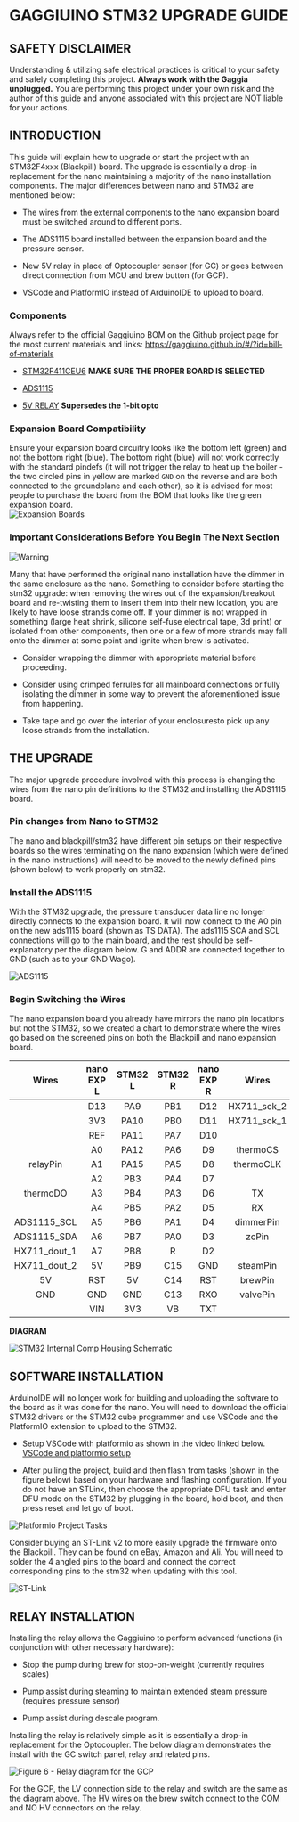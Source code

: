 # GAGGIUINO STM32 UPGRADE GUIDE

## SAFETY DISCLAIMER
Understanding & utilizing safe electrical practices is critical to your safety and safely completing this project. **Always work with the Gaggia unplugged.** You are performing this project under your own risk and the author of this guide and anyone associated with this project are NOT liable for your actions. 

## INTRODUCTION

This guide will explain how to upgrade or start the project with an STM32F4xxx (Blackpill) board. The upgrade is essentially a drop-in replacement for the nano maintaining a majority of the nano installation components. The major differences between nano and STM32 are mentioned below: 

- The wires from the external components to the nano expansion board must be switched around to different ports.

- The ADS1115 board installed between the expansion board and the pressure sensor. 
    
- New 5V relay in place of Optocoupler sensor (for GC) or goes between direct connection from MCU and brew button (for GCP). 

- VSCode and PlatformIO instead of ArduinoIDE to upload to board.

### Components 
Always refer to the official Gaggiuino BOM on the Github project page for the most current materials and links: https://gaggiuino.github.io/#/?id=bill-of-materials

- [STM32F411CEU6](https://www.aliexpress.com/item/1005001456186625.html ) **MAKE SURE THE PROPER BOARD IS SELECTED**

- [ADS1115](https://www.aliexpress.com/item/32869421559.html) 

- [5V RELAY](https://a.aliexpress.com/_vpUdrT) **Supersedes the 1-bit opto**

### Expansion Board Compatibility 
 
Ensure your expansion board circuitry looks like the bottom left (green) and not the bottom right (blue). The bottom right (blue) will not work correctly with the standard pindefs (it will not trigger the relay to heat up the boiler - the two circled pins in yellow are marked `GND` on the reverse and are both connected to the groundplane and each other), so it is advised for most people to purchase the board from the BOM that looks like the green expansion board.  
![Expansion Boards](https://user-images.githubusercontent.com/2452284/204672901-ac1a89d9-cbf2-4367-9196-e1a74fbce7dd.png)

### Important Considerations Before You Begin The Next Section

![Warning](https://user-images.githubusercontent.com/80347096/191159408-7902397d-a255-4dbb-889c-581c6492b357.png)

 Many that have performed the original nano installation have the dimmer in the same enclosure as the nano. Something to consider before starting the stm32 upgrade: when removing the wires out of the expansion/breakout board and re-twisting them to insert them into their new location, you are likely to have loose strands come off. If your dimmer is not wrapped in something (large heat shrink, silicone self-fuse electrical tape, 3d print) or isolated from other components, then one or a few of more strands may fall onto the dimmer at some point and ignite when brew is activated. 

- Consider wrapping the dimmer with appropriate material before proceeding. 

- Consider using crimped ferrules for all mainboard connections or fully isolating the dimmer in some way to prevent the aforementioned issue from happening. 

- Take tape and go over the interior of your enclosuresto pick up any loose strands from the installation.  

## THE UPGRADE

The major upgrade procedure involved with this process is changing the wires from the nano pin definitions to the STM32 and installing the ADS1115 board. 

### Pin changes from Nano to STM32 

The nano and blackpill/stm32 have different pin setups on their respective boards so the wires terminating on the nano expansion (which were defined in the nano instructions) will need to be moved to the newly defined pins (shown below) to work properly on stm32. 


  
### Install the ADS1115 

With the STM32 upgrade, the pressure transducer data line no longer directly connects to the expansion board. It will now connect to the A0 pin on the new ads1115 board (shown as TS DATA). The ads1115 SCA and SCL connections will go to the main board, and the rest should be self-explanatory per the diagram below. G and ADDR are connected together to GND (such as to your GND Wago). 

![ADS1115](https://user-images.githubusercontent.com/80347096/191159989-bdb2a54b-e610-41a7-9a17-5c668ef136de.png)

### Begin Switching the Wires 
The nano expansion board you already have mirrors the nano pin locations but not the STM32, so we created a chart to demonstrate where the wires go based on the screened pins on both the Blackpill and nano expansion board.  

| Wires     	    | nano EXP L         	| STM32 L              	    | STM32 R               | nano EXP R                | Wires                         |
| :---:       	    |    :----:          	|        :---:	            |   :---:               |      :---:                |       :---:                   |
|           	    |   D13             	|   PA9			            |   PB1                 |   D12                     |   HX711_sck_2                 |   
|           	    |   3V3               	|   PA10         		    |   PB0                 |   D11                     |   HX711_sck_1                 |
|   		        |   REF		            |   PA11  		            |   PA7                 |   D10                     |                               |
|                   |   A0                  |   PA12                    |   PA6                 |   D9                      |   thermoCS                    |
|   relayPin        |   A1                  |   PA15                    |   PA5                 |   D8                      |   thermoCLK                   |
|                   |   A2                  |   PB3                     |   PA4                 |   D7                      |                               |
|   thermoDO        |   A3                  |   PB4                     |   PA3                 |   D6                      |   TX                          |
|                   |   A4                  |   PB5                     |   PA2                 |   D5                      |   RX                          |
|   ADS1115_SCL     |   A5                  |   PB6                     |   PA1                 |   D4                      |   dimmerPin                   |
|   ADS1115_SDA     |   A6                  |   PB7                     |   PA0                 |   D3                      |   zcPin                       |
|   HX711_dout_1    |   A7                  |   PB8                     |   R                   |   D2                      |                               |
|   HX711_dout_2    |   5V                  |   PB9                     |   C15                 |   GND                     |   steamPin                    |
|   5V              |   RST                 |   5V                      |   C14                 |   RST                     |   brewPin                     |
|   GND             |   GND                 |   GND                     |   C13                 |   RXO                     |   valvePin                    |
|                   |   VIN                 |   3V3                     |   VB                  |   TXT                     |                               |   

**DIAGRAM**
   
![STM32 Internal Comp Housing Schematic](https://user-images.githubusercontent.com/117388662/209090732-28ab3147-38c6-4571-8668-803e8d9155e9.png)

## SOFTWARE INSTALLATION

ArduinoIDE will no longer work for building and uploading the software to the board as it was done for the nano. You will need to download the official STM32 drivers or the STM32 cube programmer and use VSCode and the PlatformIO extension to upload to the STM32.

- Setup VSCode with platformio as shown in the video linked below.  
[VSCode and platformio setup](https://discord.com/channels/890339612441063494/922092497847582721/997109453994328075)

- After pulling the project, build and then flash from tasks (shown in the figure below) based on your hardware and flashing configuration. If you do not have an STLink, then choose the appropriate DFU task and enter DFU mode on the STM32 by plugging in the board, hold boot, and then press reset and let go of boot.

![Platformio Project Tasks](https://user-images.githubusercontent.com/80347096/191400246-b9dd4b1e-4c5f-4e42-a48a-41a0145d0a8e.png)

Consider buying an ST-Link v2 to more easily upgrade the firmware onto the Blackpill. They can be found on eBay, Amazon and Ali. You will need to solder the 4 angled pins to the board and connect the correct corresponding pins to the stm32 when updating with this tool.

![ST-Link](https://user-images.githubusercontent.com/80347096/191400915-6ed2a991-5f0c-4d2a-b52d-aad29978c0d1.jpg)

## RELAY INSTALLATION

Installing the relay allows the Gaggiuino to perform advanced functions (in conjunction with other necessary hardware): 

- Stop the pump during brew for stop-on-weight (currently requires scales) 

- Pump assist during steaming to maintain extended steam pressure (requires pressure sensor) 

- Pump assist during descale program. 

Installing the relay is relatively simple as it is essentially a drop-in replacement for the Optocoupler. The below diagram demonstrates the install with the GC switch panel, relay and related pins.   

![Figure 6 - Relay diagram for the GCP](https://user-images.githubusercontent.com/80347096/191401329-cdcc0a6a-b414-4c01-bbc8-07d16a5a4282.png)

For the GCP, the LV connection side to the relay and switch are the same as the diagram above. The HV wires on the brew switch connect to the COM and NO HV connectors on the relay.
